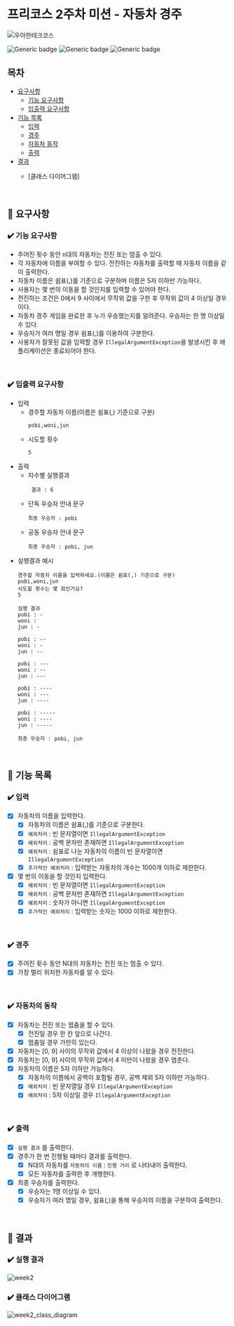 # 프리코스 2주차 미션 - 자동차 경주

![우아한테크코스](https://github.com/user-attachments/assets/f877bb9f-faf7-4b27-8344-686b5337a962)

![Generic badge](https://img.shields.io/badge/precourse-week2-green.svg)
![Generic badge](https://img.shields.io/badge/version-1.0.1-brightgreen.svg)
![Generic badge](https://img.shields.io/badge/test-19_passed-blue.svg)

## 목차

- [요구사항](#-요구사항)
    - [기능 요구사항](#기능-요구사항)
    - [입출력 요구사항](#입출력-요구사항)
- [기능 목록](#-기능-목록)
    - [입력](#-입력)
    - [경주](#-경주)
    - [자동차 동작](#-자동차의-동작)
    - [출력](#-출력)
- [결과](#-결과)
    - [클래스 다이어그램]

      <br>

## 🚀 요구사항

### ✔️ 기능 요구사항

+ 주어진 횟수 동안 n대의 자동차는 전진 또는 멈출 수 있다.
+ 각 자동차에 이름을 부여할 수 있다. 전진하는 자동차를 출력할 때 자동차 이름을 같이 출력한다.
+ 자동차 이름은 쉼표(,)를 기준으로 구분하며 이름은 5자 이하만 가능하다.
+ 사용자는 몇 번의 이동을 할 것인지를 입력할 수 있어야 한다.
+ 전진하는 조건은 0에서 9 사이에서 무작위 값을 구한 후 무작위 값이 4 이상일 경우이다.
+ 자동차 경주 게임을 완료한 후 누가 우승했는지를 알려준다. 우승자는 한 명 이상일 수 있다.
+ 우승자가 여러 명일 경우 쉼표(,)를 이용하여 구분한다.
+ 사용자가 잘못된 값을 입력할 경우 `IllegalArgumentException`을 발생시킨 후 애플리케이션은 종료되어야 한다.

<br>

### ✔️ 입출력 요구사항

+ 입력
    + 경주할 자동차 이름(이름은 쉼표(,) 기준으로 구분)
      ```
      pobi,woni,jun
      ```
    + 시도할 횟수
      ```
      5
      ```
+ 출력
    + 차수별 실행결과
      ```
       결과 : 6
      ```
    + 단독 우승자 안내 문구
      ```
      최종 우승자 : pobi
      ```
    + 공동 우승자 안내 문구
      ```
      최종 우승자 : pobi, jun
      ```
+ 실행결과 예시
  ```
  경주할 자동차 이름을 입력하세요.(이름은 쉼표(,) 기준으로 구분)
  pobi,woni,jun
  시도할 횟수는 몇 회인가요?
  5

  실행 결과
  pobi : -
  woni :
  jun : -

  pobi : --
  woni : -
  jun : --

  pobi : ---
  woni : --
  jun : ---

  pobi : ----
  woni : ---
  jun : ----

  pobi : -----
  woni : ----
  jun : -----

  최종 우승자 : pobi, jun
  ```

<br>

## 🎯 기능 목록

### ✔️ 입력

- [x] 자동차의 이름을 입력한다.
    - [x] 자동차의 이름은 쉼표(,)를 기준으로 구분한다.
    - [x] `예외처리` : 빈 문자열이면 `IllegalArgumentException`
    - [x] `예외처리` : 공백 문자만 존재하면 `IllegalArgumentException`
    - [x] `예외처리` : 쉼표로 나눈 자동차의 이름이 빈 문자열이면 `IllegalArgumentException`
    - [x] `추가적인 예외처리` : 입력받는 자동차의 개수는 1000개 이하로 제한한다.

- [x] 몇 번의 이동을 할 것인지 입력한다.
    - [x] `예외처리` : 빈 문자열이면 `IllegalArgumentException`
    - [x] `예외처리` : 공백 문자만 존재하면 `IllegalArgumentException`
    - [x] `예외처리` : 숫자가 아니면 `IllegalArgumentException`
    - [x] `추가적인 예외처리` : 입력받는 숫자는 1000 이하로 제한한다.

<br>

### ✔️ 경주

- [x] 주어진 횟수 동안 N대의 자동차는 전진 또는 멈출 수 있다.
- [x] 가장 멀리 위치한 자동차를 알 수 있다.

<br>

### ✔️ 자동차의 동작

- [x] 자동차는 전진 또는 멈춤을 할 수 있다.
    - [x] 전진일 경우 한 칸 앞으로 나간다.
    - [x] 멈춤일 경우 가만히 있는다.
- [x] 자동차는 [0, 9] 사이의 무작위 값에서 4 이상이 나왔을 경우 전진한다.
- [x] 자동차는 [0, 9] 사이의 무작위 값에서 4 미만이 나왔을 경우 멈춘다.
- [x] 자동차의 이름은 5자 이하만 가능하다.
    - [x] 자동차의 이름에서 공백이 포함될 경우, 공백 제외 5자 이하만 가능하다.
    - [x] `예외처리` : 빈 문자열일 경우 `IllegalArgumentException`
    - [x] `예외처리` : 5자 이상일 경우 `IllegalArgumentException`

<br>

### ✔️ 출력

- [x] `실행 결과` 를 출력한다.
- [x] 경주가 한 번 진행될 때마다 결과를 출력한다.
    - [x] N대의 자동차를 `자동차의 이름` : `진행 거리` 로 나타내어 출력한다.
    - [x] 모든 자동차를 출력한 후 개행한다.
- [x] 최종 우승자를 출력한다.
    - [x] 우승자는 1명 이상일 수 있다.
    - [x] 우승자가 여러 명일 경우, 쉼표(,)을 통해 우승자의 이름을 구분하여 출력한다.

<br>

## 📌 결과

### ✔️ 실행 결과

![week2](https://github.com/user-attachments/assets/620752ac-6192-4357-bdcf-bf13e22f502f)

### ✔️ 클래스 다이어그램

![week2_class_diagram](https://github.com/user-attachments/assets/1150d265-dc0d-40cb-a385-1ca6cc28bfcb)
